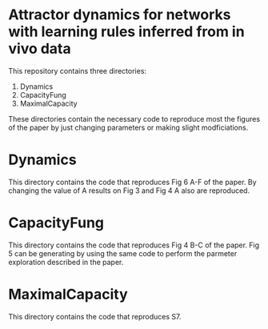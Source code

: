 # Attractor dynamics for networks with learning rules inferred from in vivo data

This repository contains three directories:

1. Dynamics
2. CapacityFung
3. MaximalCapacity
 
 These directories contain the necessary code to reproduce most the figures of
the paper by just changing parameters or making slight modficiations.

# Dynamics
This directory contains the code that reproduces Fig 6 A-F  of the paper. 
By changing the value of A results on Fig 3 and Fig 4 A  also are reproduced.

# CapacityFung
This directory contains the code that reproduces Fig 4 B-C  of the paper. 
Fig 5 can be generating by using the same code to perform the parmeter exploration described in the paper.

# MaximalCapacity
This directory contains the code that reproduces S7.



